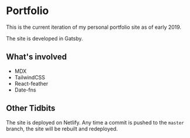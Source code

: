 # Portfolio

This is the current iteration of my personal portfolio site as of early 2019.

The site is developed in Gatsby.

## What's involved

- MDX
- TailwindCSS
- React-feather
- Date-fns

## Other Tidbits

The site is deployed on Netlify. Any time a commit is pushed to the `master` branch, the site will be rebuilt and redeployed.
